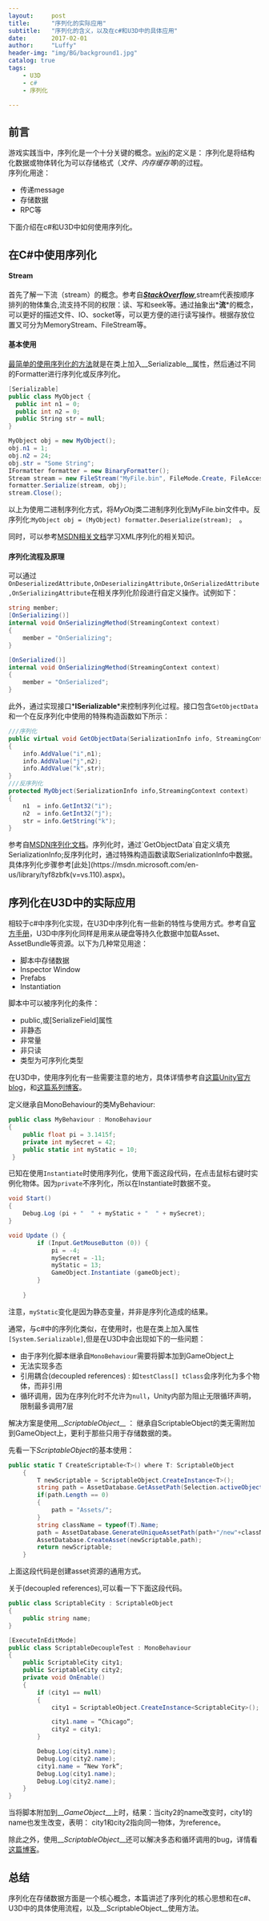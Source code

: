 ```yaml
---
layout:     post
title:      "序列化的实际应用"
subtitle:   "序列化的含义，以及在c#和U3D中的具体应用"
date:       2017-02-01
author:     "Luffy"
header-img: "img/BG/background1.jpg"
catalog: true
tags:
    - U3D
    - c#
    - 序列化

---
```



## 前言
游戏实践当中，序列化是一个十分关键的概念。[wiki](https://en.wikipedia.org/wiki/Serialization)的定义是： 序列化是将结构化数据或物体转化为可以存储格式（*文件、内存缓存等*)的过程。    
序列化用途：    

* 传递message 
* 存储数据
* RPC等         

下面介绍在c#和U3D中如何使用序列化。

## 在C#中使用序列化
#### Stream
首先了解一下流（stream）的概念。参考自[*__StackOverflow__*](http://stackoverflow.com/questions/1216380/what-is-a-stream),stream代表按顺序排列的物体集合,流支持不同的权限：读、写和seek等。通过抽象出*__流__*的概念，可以更好的描述文件、IO、socket等，可以更方便的进行读写操作。根据存放位置又可分为MemoryStream、FileStream等。

#### 基本使用
[最简单的使用序列化的方法](https://msdn.microsoft.com/en-us/library/4abbf6k0(v=vs.110).aspx)就是在类上加入__Serializable__属性，然后通过不同的Formatter进行序列化或反序列化。

```cs
[Serializable]  
public class MyObject {  
  public int n1 = 0;  
  public int n2 = 0;  
  public String str = null;  
}  

MyObject obj = new MyObject();  
obj.n1 = 1;  
obj.n2 = 24;  
obj.str = "Some String";  
IFormatter formatter = new BinaryFormatter();  
Stream stream = new FileStream("MyFile.bin", FileMode.Create, FileAccess.Write, FileShare.None);  
formatter.Serialize(stream, obj);  
stream.Close();  
```

以上为使用二进制序列化方式，将*MyObj*类二进制序列化到MyFile.bin文件中。反序列化:`MyObject obj = (MyObject) formatter.Deserialize(stream);  `。

同时，可以参考[MSDN相关文档](https://msdn.microsoft.com/en-us/library/58a18dwa(v=vs.110).aspx)学习XML序列化的相关知识。

#### 序列化流程及原理
可以通过`OnDeserializedAttribute,OnDeserializingAttribute,OnSerializedAttribute,OnSerializingAttribute`在相关序列化阶段进行自定义操作。试例如下：

```cs
string member;
[OnSerializing()]
internal void OnSerializingMethod(StreamingContext context)
{
    member = "OnSerializing";
}

[OnSerialized()]
internal void OnSerializingMethod(StreamingContext context)
{
    member = "OnSerialized";
}
```

此外，通过实现接口*__ISerializable__*来控制序列化过程。接口包含`GetObjectData`和一个在反序列化中使用的特殊构造函数如下所示：

```cs
///序列化
public virtual void GetObjectData(SerializationInfo info, StreamingContext context)  
{
	info.AddValue("i",n1);
	info.AddValue("j",n2);
	info.AddValue("k",str);
}
///反序列化
protected MyObject(SerializationInfo info,StreamingContext context) 
{
	n1  = info.GetInt32("i");
	n2  = info.GetInt32("j");
	str = info.GetString("k");
}
```
参考自[MSDN序列化文档](https://msdn.microsoft.com/en-us/library/ty01x675(v=vs.110).aspx)。序列化时，通过`GetObjectData`自定义填充SerializationInfo;反序列化时，通过特殊构造函数读取SerializationInfo中数据。具体序列化步骤参考[此处](https://msdn.microsoft.com/en-us/library/tyf8zbfk(v=vs.110).aspx)。

## 序列化在U3D中的实际应用
相较于c#中序列化实现，在U3D中序列化有一些新的特性与使用方式。参考自[官方手册](https://docs.unity3d.com/Manual/script-Serialization.html)，U3D中序列化同样是用来从硬盘等持久化数据中加载Asset、AssetBundle等资源。以下为几种常见用途：

* 脚本中存储数据
* Inspector Window
* Prefabs
* Instantiation

脚本中可以被序列化的条件：

* public,或[SerializeField]属性
* 非静态
* 非常量
* 非只读
* 类型为可序列化类型

在U3D中，使用序列化有一些需要注意的地方，具体详情参考自[这篇Unity官方blog](https://blogs.unity3d.com/cn/2012/10/25/unity-serialization/)，和[这篇系列博客](https://sometimesicode.wordpress.com/2015/04/11/unity-serialization-part-1-how-it-works-and-examples/)。

定义继承自MonoBehaviour的类MyBehaviour:
```cs
public class MyBehaviour : MonoBehaviour
{
    public float pi = 3.1415f;
    private int mySecret = 42;
    public static int myStatic = 10;
 }
 ```
 
 已知在使用`Instantiate`时使用序列化，使用下面这段代码，在点击鼠标右键时实例化物体。因为`private`不序列化，所以在Instantiate时数据不变。

```cs
void Start()
{
	Debug.Log (pi + "  " + myStatic + "  " + mySecret);
}

void Update () {
		if (Input.GetMouseButton (0)) {
			pi = -4;
			mySecret = -11;
			myStatic = 13;
			GameObject.Instantiate (gameObject);
		}
	
	}
```
 
注意，`myStatic`变化是因为静态变量，并非是序列化造成的结果。

通常，与c#中的序列化类似，在使用时，也是在类上加入属性`[System.Serializable]`,但是在U3D中会出现如下的一些问题：

* 由于序列化脚本继承自`MonoBehaviour`需要将脚本加到GameObject上
* 无法实现多态
* 引用耦合(decoupled references) : 如`testClass[] tClass`会序列化为多个物体，而非引用
* 循环调用，因为在序列化时不允许为`null`，Unity内部为阻止无限循环声明，限制最多调用7层

解决方案是使用__*ScriptableObject*__ ： 继承自ScriptableObject的类无需附加到GameObject上，更利于那些只用于存储数据的类。

先看一下*ScriptableObject*的基本使用：

```cs
public static T CreateScriptable<T>() where T: ScriptableObject
	{
		T newScriptable = ScriptableObject.CreateInstance<T>();
		string path = AssetDatabase.GetAssetPath(Selection.activeObject);
		if(path.Length == 0)
		{
			path = "Assets/";
		}
		string className = typeof(T).Name;
		path = AssetDatabase.GenerateUniqueAssetPath(path+"/new"+className+".asset");
		AssetDatabase.CreateAsset(newScriptable,path);
		return newScriptable;
	}
```

上面这段代码是创建asset资源的通用方式。

关于(decoupled references),可以看一下下面这段代码。

```cs
public class ScriptableCity : ScriptableObject 
{
    public string name;
}

[ExecuteInEditMode]
public class ScriptableDecoupleTest : MonoBehaviour 
{
    public ScriptableCity city1;
    public ScriptableCity city2;
    private void OnEnable()
    {
        if (city1 == null)
        {
            city1 = ScriptableObject.CreateInstance<ScriptableCity>();

            city1.name = “Chicago“;
            city2 = city1;
        }

        Debug.Log(city1.name);
        Debug.Log(city2.name);
        city1.name = “New York“;
        Debug.Log(city1.name);
        Debug.Log(city2.name);
    }
}
```

当将脚本附加到__*GameObject*__上时，结果：当city2的name改变时，city1的name也发生改变，表明： city1和city2指向同一物体，为reference。

除此之外，使用__*ScriptableObject*__还可以解决多态和循环调用的bug，详情看[这篇博客](https://sometimesicode.wordpress.com/2015/10/22/unity-serialization-part-3-scriptable-objects/)。

## 总结
序列化在存储数据方面是一个核心概念，本篇讲述了序列化的核心思想和在c#、U3D中的具体使用流程，以及__ScriptableObject__使用方法。